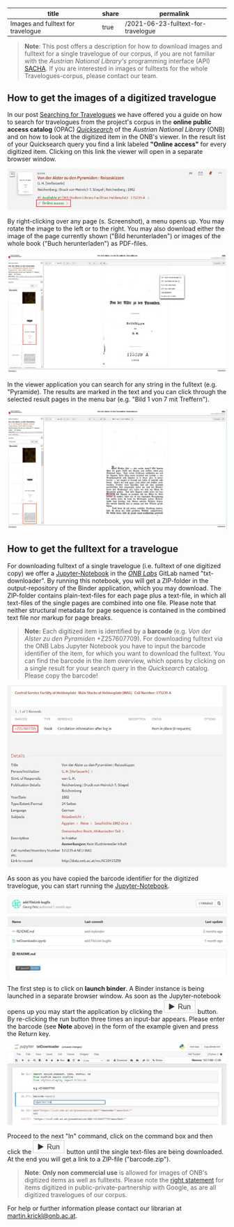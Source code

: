 | title | share | permalink |
| ----  | ----  | ---- |
| Images and fulltext for travelogue | true | /2021-06-23-fulltext-for-travelogue |

>**Note**: This post offers a description for how to download images and fulltext for a single travelogue of our corpus, if you are not familiar with the *Austrian National Library's* programming interface (API) [SACHA](https://iiif.onb.ac.at). If you are interested in images or fulltexts for the whole Travelogues-corpus, please contact our team. 

## How to get the images of a digitized travelogue ##

In our post [Searching for Travelogues](https://travelogues-project.info/2021-04-21-searching-for-travelogues/) we have offered you a guide on how to search for travelogues from the project's corpus in the 
**online public access catalog** (OPAC) [*Quicksearch*](https://search.onb.ac.at/primo-explore/search?vid=ONB&lang=en_US) of the *Austrian National Library* (ONB) and on how to look at the digitized item in the ONB's viewer. In the result list of your Quicksearch query you find a link labeled **"Online access"** for every digitized item. Clicking on this link the viewer will open in a separate browser window. 

![Access digitized item in the ONB Viewer](/images/Fulltext-for-travelogue_Screenshot_1.jpg)

By right-clicking over any page (s. Screenshot), a menu opens up. You may rotate the image to the left or to the right. You may also download either the image of the page currently shown ("Bild herunterladen") or images of the whole book ("Buch herunterladen") as PDF-files.

![Download-menu in the ONB Viewer](/images/Fulltext-for-travelogue_Screenshot_2.jpg)

In the viewer application you can search for any string in the fulltext (e.g. "Pyramide). The results are marked in the text and you can click through the selected result pages in the menu bar (e.g. "Bild 1 von 7 mit Treffern"). 

![Search the fulltext in the ONB Viewer](/images/Fulltext-for-travelogue_Screenshot_3.JPG)

## How to get the fulltext for a travelogue ##

For downloading fulltext of a single travelogue (i.e. fulltext of one digitized copy) we offer a [Jupyter-Notebook](https://labs.onb.ac.at/gitlab/georgp/sacha-txt-downloader/) in the [*ONB Labs*](https://labs.onb.ac.at/en/) GitLab named "txt-downloader". By running this notebook, you will get a ZIP-folder in the output-repository of the Binder application, which you may download. The ZIP-folder contains plain-text-files for each page plus a text-file, in which all text-files of the single pages are combined into one file. Please note that neither structural metadata for page sequence is contained in the combined text file nor markup for page breaks. 

>**Note:** Each digitized item is identified by a **barcode** (e.g. *Von der Alster zu den Pyramiden* +Z257607709). For downloading fulltext via the ONB Labs Jupyter Notebook you have to input the barcode identifier of the item, for which you want to download the fulltext. You can find the barcode in the item overview, which opens by clicking on a single result for your search query in the *Quicksearch* catalog. Please copy the barcode!

![Barcode for digitized item](/images/Fulltext-for-travelogue_Screenshot_6.jpg)

As soon as you have copied the barcode identifier for the digitized travelogue, you can start running the [Jupyter-Notebook](https://labs.onb.ac.at/gitlab/georgp/sacha-txt-downloader/). 

![Notebook in the ONB Labs GitLabs](/images/Fulltext-for-travelogue_Screenshot_4.JPG)

The first step is to click on **launch binder**. A Binder instance is being launched in a separate browser window. As soon as the Jupyter-notebook opens up you may start the application by clicking the ![run](/images/Fulltext-for-travelogue_Screenshot_5.JPG) button. By re-clicking the run button three times an input-bar appears. Please enter the barcode (see **Note** above) in the form of the example given and press the Return key. 

![Enter barcode](/images/Fulltext-for-travelogue_Screenshot_7.jpg)

Proceed to the next "In" command, click on the command box and then click the ![run](/images/Fulltext-for-travelogue_Screenshot_5.JPG) button until the single text-files are being downloaded. At the end you will get a link to a ZIP-file ("barcode.zip"). 

>**Note**: **Only non commercial use** is allowed for images of ONB's digitized items as well as fulltexts. Please note the [right statement](https://rightsstatements.org/page/NoC-NC/1.0/?language=en) for items digitized in public-private-partnership with Google, as are all digitized travelogues of our corpus. 

For help or further information please contact our librarian at <martin.krickl@onb.ac.at>.

